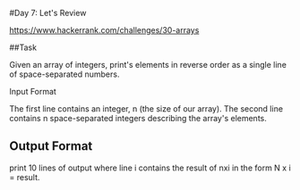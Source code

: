 #Day 7: Let's Review

https://www.hackerrank.com/challenges/30-arrays


##Task 

Given an array of integers, print's elements in reverse order as a single line of space-separated numbers.


Input Format

The first line contains an integer, n (the size of our array). 
The second line contains n space-separated integers describing the array's elements.

## Output Format

print 10 lines of output where line i contains the result of nxi in the form N x i = result.


